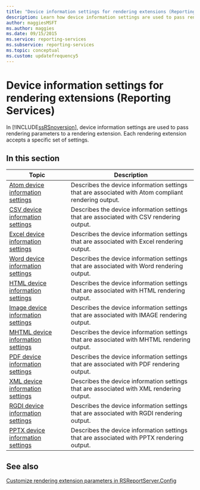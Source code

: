 ```yaml
---
title: "Device information settings for rendering extensions (Reporting Services)"
description: Learn how device information settings are used to pass rendering parameters to a rendering extension in Reporting Services.
author: maggiesMSFT
ms.author: maggies
ms.date: 09/15/2015
ms.service: reporting-services
ms.subservice: reporting-services
ms.topic: conceptual
ms.custom: updatefrequency5
---
```

# Device information settings for rendering extensions (Reporting Services)
  In [!INCLUDE[ssRSnoversion](../includes/ssrsnoversion-md.md)], device information settings are used to pass rendering parameters to a rendering extension. Each rendering extension accepts a specific set of settings.  
  
## In this section  
  
|Topic|Description|  
|-----------|-----------------|  
|[Atom device information settings](../reporting-services/atom-device-information-settings.md)|Describes the device information settings that are associated with Atom compliant rendering output.|  
|[CSV device information settings](../reporting-services/csv-device-information-settings.md)|Describes the device information settings that are associated with CSV rendering output.|  
|[Excel device information settings](../reporting-services/excel-device-information-settings.md)|Describes the device information settings that are associated with Excel rendering output.|  
|[Word device information settings](../reporting-services/word-device-information-settings.md)|Describes the device information settings that are associated with Word rendering output.|  
|[HTML device information settings](../reporting-services/html-device-information-settings.md)|Describes the device information settings that are associated with HTML rendering output.|  
|[Image device information settings](../reporting-services/image-device-information-settings.md)|Describes the device information settings that are associated with IMAGE rendering output.|  
|[MHTML device information settings](../reporting-services/mhtml-device-information-settings.md)|Describes the device information settings that are associated with MHTML rendering output.|  
|[PDF device information settings](../reporting-services/pdf-device-information-settings.md)|Describes the device information settings that are associated with PDF rendering output.|  
|[XML device information settings](../reporting-services/xml-device-information-settings.md)|Describes the device information settings that are associated with XML rendering output.|  
|[RGDI device information settings](../reporting-services/rgdi-device-information-settings.md)|Describes the device information settings that are associated with RGDI rendering output.|  
|[PPTX device information settings](../reporting-services/pptx-device-information-settings.md)|Describes the device information settings that are associated with PPTX rendering output.|  
  
## See also  
 [Customize rendering extension parameters in RSReportServer.Config](../reporting-services/customize-rendering-extension-parameters-in-rsreportserver-config.md)  
  
  
